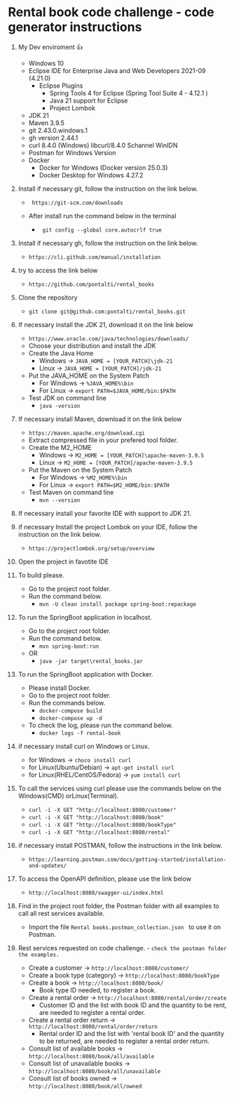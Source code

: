 # Rental book code challenge - code generator instructions

1. My Dev enviroment 👍
   - Windows 10
   - Eclipse IDE for Enterprise Java and Web Developers 2021-09 (4.21.0)
   		- Eclipse Plugins
   			- Spring Tools 4 for Eclipse (Spring Tool Suite 4 - 4.12.1 ) 
   			- Java 21 support for Eclipse
   			- Project Lombok
   - JDK 21
   - Maven  3.9.5
   - git 2.43.0.windows.1
   - gh version 2.44.1
   - curl 8.4.0 (Windows) libcurl/8.4.0 Schannel WinIDN
   - Postman for Windows Version
   - Docker
		- Docker for Windows (Docker version 25.0.3) 
		- Docker Desktop for Windows 4.27.2

2. Install if necessary git, follow the instruction on the link below.
	- ```  
	   https://git-scm.com/downloads 
	  ```
	- After install run the command below in the terminal
		- ``` 
		   git config --global core.autocrlf true
		  ```

3. Install if necessary gh, follow the instruction on the link below.
	- ``` https://cli.github.com/manual/installation ```

4. try to access the link below
	- ``` https://github.com/pontalti/rental_books ```

5. Clone the repository
	- ``` git clone git@github.com:pontalti/rental_books.git ```

6. If necessary install the JDK 21, download it on the link below
	- ``` https://www.oracle.com/java/technologies/downloads/ ```
	- Choose your distribution and install the JDK
	- Create the Java Home
		- Windows -> ``` JAVA_HOME = [YOUR_PATCH]\jdk-21 ```
		- Linux -> ``` JAVA_HOME = [YOUR_PATCH]/jdk-21 ```
	- Put the JAVA_HOME on the System Patch
		- For Windows -> ``` %JAVA_HOME%\bin ```
		- For Linux -> ``` export PATH=$JAVA_HOME/bin:$PATH ```
	- Test JDK on command line
		- ``` java -version ```		

7. If necessary install Maven, download it on the link below
	- ``` https://maven.apache.org/download.cgi ```
	- Extract compressed file in your prefered tool folder.
	- Create the M2_HOME
		- Windows -> ``` M2_HOME = [YOUR_PATCH]\apache-maven-3.9.5 ```
		- Linux -> ``` M2_HOME = [YOUR_PATCH]/apache-maven-3.9.5 ```
	- Put the Maven on the System Patch
		- For Windows -> ``` %M2_HOME%\bin ```
		- For Linux -> ``` export PATH=$M2_HOME/bin:$PATH ```
	- Test Maven on command line
		- ``` mvn --version ```

8. If necessary install your favorite IDE with support to JDK 21.

9. if necessary Install the project Lombok on your IDE, follow the instruction on the link below.
	- ``` https://projectlombok.org/setup/overview ```

10. Open the project in favotite IDE

11. To build please.
	- Go to the project root folder.
	- Run the command below.
		- ``` mvn -U clean install package spring-boot:repackage ```

12. To run the SpringBoot application in localhost.
	- Go to the project root folder.
	- Run the command below.
		- ``` mvn spring-boot:run ```
	- OR
		- ``` java -jar target\rental_books.jar ```

13. To run the SpringBoot application with Docker.
	- Please install Docker.
	- Go to the project root folder.
	- Run the commands below.
		- ``` docker-compose build ```			
		- ``` docker-compose up -d ```
	- To check the log, please run the command below.
		- ``` docker logs -f rental-book ```
		
14. if necessary install curl on Windows or Linux.
	- for Windows -> ``` choco install curl ```
	- for Linux(Ubuntu/Debian) -> ``` apt-get install curl ```
	- for Linux(RHEL/CentOS/Fedora) -> ``` yum install curl ```
	
15. To call the services using curl please use the commands below on the Windows(CMD) orLinux(Terminal).
	- ``` curl -i -X GET "http://localhost:8080/customer" ```
	- ``` curl -i -X GET "http://localhost:8080/book" ```
    - ``` curl -i -X GET "http://localhost:8080/bookType" ```
    - ``` curl -i -X GET "http://localhost:8080/rental" ```

16. if necessary install POSTMAN, follow the instructions in the link below.
	- ``` https://learning.postman.com/docs/getting-started/installation-and-updates/ ```

17. To access the OpenAPI definition, please use the link below
	- ``` http://localhost:8080/swagger-ui/index.html ```

18. Find in the project root folder, the Postman folder with all examples to call all rest services available.
	- Import the file ``` Rental books.postman_collection.json  ``` to use it on Postman.
		
19. Rest services requested on code challenge. - ``` check the postman folder the examples. ```
	- Create a customer -> ``` http://localhost:8080/customer/ ```
	- Create a book type (category) -> ``` http://localhost:8080/bookType ```
	- Create a book -> ``` http://localhost:8080/book/ ```
		- Book type ID needed, to register a book.
	- Create a rental order -> ``` http://localhost:8080/rental/order/create ```
		- Customer ID and the list with book ID and the quantity to be rent, are needed to register a rental order.
	- Create a rental order return -> ``` http://localhost:8080/rental/order/return ```
		- Rental order ID and the list with 'rental book ID' and the quantity to be returned, are needed to register a rental order return.
	- Consult list of available books -> ``` http://localhost:8080/book/all/available ```
	- Consult list of unavailable books -> ``` http://localhost:8080/book/all/unavailable ```
	- Consult list of books owned -> ``` http://localhost:8080/book/all/owned ```
